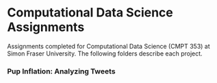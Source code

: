 # Computational Data Science Assignments

Assignments completed for Computational Data Science (CMPT 353) at Simon Fraser University. The following folders describe each project.

### Pup Inflation: Analyzing Tweets



